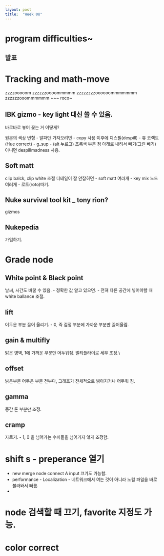 ```yaml
---
layout: post
title:  "Week 08"
---
```


# program difficulties~  

## 발표  

# Tracking and math-move  
zzzzooooom zzzzzzoooommmmm zzzzzzzzoooooommmmmmm zzzzzzooommmmmm ~~~
roco~
## IBK gizmo - key light 대신 쓸 수 있음.
바로바로 뷰어 꽃는 거 어떻게?

원본의 색상 변형 - 알파만 가져오려면 - copy 사용
이후에 디스필(despill) - 휴 코렉트 (Hue correct) - g_sup -  (alt 누르고) 초록색 부분 점 아래로 내려서 빼기(그린 빼기) 
아니면 despillmadness 사용.

## Soft matt
clip balck, clip white 조절
디테일이 잘 안잡히면 - soft matt 여러개 - key mix 노드 여러개 - 로토(roto)따기.

## Nuke survival tool kit _ tony rion?
gizmos
## Nukepedia
가입하기.

# Grade node  

## White point  & Black point
날씨, 시간도 바꿀 수 있음. - 정확한 값 알고 있으면. - 전혀 다른 공간에 넣어야할 때 white ballance 조절.

## lift   
어두운 부분 끌어 올리기. - 0, 즉 검정 부분에 가까운 부분만 끌어올림.  

## gain & multifly
밝은 영역, 1에 가까운 부분만 어두워짐. 
멀티플라이로 세부 조정.\

## offset
밝은부분 어두운 부분 전부다, 그래프가 전체적으로 밝아지거나 어두워 짐.  

## gamma   
중간 톤 부분만 조정.  

## cramp
자르기. - 1, 0 을 넘어가는 수치들을 넘어가지 않게 조정함.  

# shift s - preperance 열기
- new merge node connect A input 끄기도 가능함.
- performance - Localization - 네트워크에서 여는 것이 아니라 노컬 파일을 바로 불러와서 빠름.  
- 
# node 검색할 때 끄기, favorite 지정도 가능.  

# color correct  

